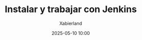 ---
title: Instalar y trabajar con Jenkins
author: Xabierland
description: >-
  Aprende a instalar y trabajar con Jenkins
date: 2025-05-10 10:00
categories: [DevSecOps, Continuous Integration]
tags: [Jenkins, Kubernetes, GitOps]
---